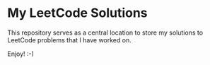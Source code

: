 # My LeetCode Solutions

This repository serves as a central location to store my solutions to LeetCode problems that I have worked on.

Enjoy! :-)